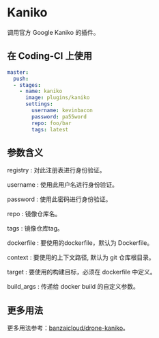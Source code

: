 # Kaniko

调用官方 Google Kaniko 的插件。

## 在 Coding-CI 上使用

```yml
master:
  push:
  - stages:
    - name: kaniko
      image: plugins/kaniko
      settings:
        username: kevinbacon
        password: pa55word
        repo: foo/bar
        tags: latest
```

## 参数含义

registry
: 对此注册表进行身份验证。

username
: 使用此用户名进行身份验证。

password
: 使用此密码进行身份验证。

repo
: 镜像仓库名。

tags
: 镜像仓库tag。

dockerfile
: 要使用的dockerfile，默认为 Dockerfile。

context
: 要使用的上下文路径, 默认为 git 仓库根目录。

target
: 要使用的构建目标，必须在 dockerfile 中定义。

build_args
: 传递给 docker build 的自定义参数。

## 更多用法

更多用法参考：[banzaicloud/drone-kaniko](https://github.com/banzaicloud/drone-kaniko)。

